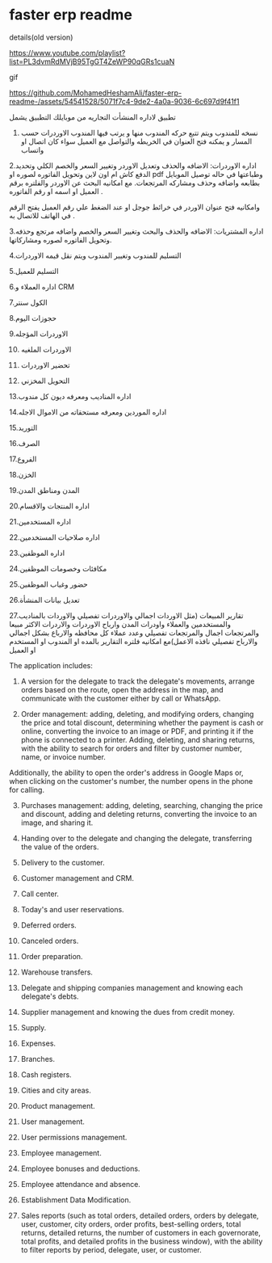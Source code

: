 # faster erp readme

details(old version)

https://www.youtube.com/playlist?list=PL3dvmRdMVjB95TgGT4ZeWP90qGRs1cuaN

gif



https://github.com/MohamedHeshamAli/faster-erp-readme-/assets/54541528/5071f7c4-9de2-4a0a-9036-6c697d9f41f1






تطبيق لاداره المنشأت التجاريه من موبايلك 
التطبيق يشمل 
1. نسخه للمندوب ويتم تتبع حركه المندوب منها و يرتب فيها المندوب الاوردرات حسب المسار و يمكنه فتح العنوان في الخريطه والتواصل مع العميل سواء كان اتصال او واتساب

2.اداره الاوردرات: الاضافه والحذف وتعديل الاوردر  وتغيير السعر والخصم الكلي وتحديد الدفع كاش ام اون لاين وتحويل الفاتوره لصوره او pdf وطباعتها في حاله توصيل الموبايل بطابعه 
واضافه وحذف ومشاركه المرتجعات.
مع امكانيه البحث عن الاوردر والفلتره برقم العميل او اسمه او رقم الفاتوره .

 وامكانيه فتح عنوان الاوردر في خرائط جوجل او عند الضغط علي رقم العميل يفتح الرقم في الهاتف للاتصال به .
 
3.اداره المشتريات: الاضافه والحذف والبحث وتغيير السعر والخصم واضافه مرتجع وحذفه وتحويل الفاتوره لصوره ومشاركاتها.

4.التسليم للمندوب وتغيير المندوب ويتم نقل قيمه الاوردرات

5.التسليم للعميل 

6.اداره العملاء و CRM

7.الكول سنتر

8.حجوزات اليوم

9.الاوردرات المؤجله

10. الاوردرات الملغيه

11. تحضير الاوردرات
 
12. التحويل المخزني
 
13.اداره المناديب ومعرفه ديون كل مندوب

14.اداره الموردين ومعرفه مستحقاته من الاموال الاجله

15.التوريد 

16.الصرف 
 
17.الفروع 

18.الخزن 

19.المدن ومناطق المدن
 
20.اداره المنتجات والاقسام

21.اداره المستخدمين 

22.اداره صلاحيات المستخدمين 

23.اداره الموظفين

24.مكافئات وخصومات الموظفين

25.حضور وغياب الموظفين

26.تعديل بيانات المنشأة 
 
27.تقارير المبيعات  (مثل الاوردات اجمالي والاوردرات تفصيلي والاوردات بالمناديب والمستخدمين والعملاء واودرات المدن وارباح الاوردرات والاردرات الاكثر مبيعا والمرتجعات اجمال والمرتجعات تفصيلي وعدد عملاء كل محافظه والارباع بشكل اجمالي والارباح تفصيلي نافذه الاعمل)مع امكانيه فلتره التقارير بالمده او المندوب او المستخدم او العميل

The application includes:

1. A version for the delegate to track the delegate's movements, arrange orders based on the route, open the address in the map, and communicate with the customer either by call or WhatsApp.

2. Order management: adding, deleting, and modifying orders, changing the price and total discount, determining whether the payment is cash or online, converting the invoice to an image or PDF, and printing it if the phone is connected to a printer. Adding, deleting, and sharing returns, with the ability to search for orders and filter by customer number, name, or invoice number.

Additionally, the ability to open the order's address in Google Maps or, when clicking on the customer's number, the number opens in the phone for calling.

3. Purchases management: adding, deleting, searching, changing the price and discount, adding and deleting returns, converting the invoice to an image, and sharing it.

4. Handing over to the delegate and changing the delegate, transferring the value of the orders.

5. Delivery to the customer.

6. Customer management and CRM.

7. Call center.

8. Today's and user reservations.

9. Deferred orders.

10. Canceled orders.

11. Order preparation.

12. Warehouse transfers.

13. Delegate and shipping companies management and knowing each delegate's debts.

14. Supplier management and knowing the dues from credit money.

15. Supply.

16. Expenses.

17. Branches.

18. Cash registers.

19. Cities and city areas.

20. Product management.

21. User management.

22. User permissions management.

23. Employee management.

24. Employee bonuses and deductions.

25. Employee attendance and absence.

26. Establishment Data Modification.

27. Sales reports (such as total orders, detailed orders, orders by delegate, user, customer, city orders, order profits, best-selling orders, total returns, detailed returns, the number of customers in each governorate, total profits, and detailed profits in the business window), with the ability to filter reports by period, delegate, user, or customer.
